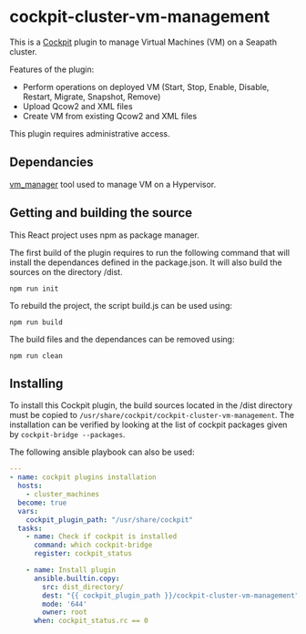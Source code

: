 <!-- Copyright (C) 2024 Savoir-faire Linux Inc.
SPDX-License-Identifier: Apache-2.0 -->

# cockpit-cluster-vm-management

This is a [Cockpit](https://cockpit-project.org/) plugin to manage Virtual Machines (VM) on a Seapath cluster.

Features of the plugin:
- Perform operations on deployed VM (Start, Stop, Enable, Disable, Restart, Migrate, Snapshot, Remove)
- Upload Qcow2 and XML files
- Create VM from existing Qcow2 and XML files

This plugin requires administrative access.

## Dependancies

[vm_manager](https://github.com/seapath/vm_manager) tool used to manage VM on a Hypervisor.

## Getting and building the source

This React project uses npm as package manager.

The first build of the plugin requires to run the following command that will install the dependances defined in the package.json. It will also build the sources on the directory /dist.
```
npm run init
```

To rebuild the project, the script build.js can be used using:
```
npm run build
```

The build files and the dependances can be removed using:
```
npm run clean
```

## Installing

To install this Cockpit plugin, the build sources located in the /dist directory must be copied to `/usr/share/cockpit/cockpit-cluster-vm-management`.
The installation can be verified by looking at the list of cockpit packages given by `cockpit-bridge --packages`.

The following ansible playbook can also be used:

```YAML
---
- name: cockpit plugins installation
  hosts:
    - cluster_machines
  become: true
  vars:
    cockpit_plugin_path: "/usr/share/cockpit"
  tasks:
    - name: Check if cockpit is installed
      command: which cockpit-bridge
      register: cockpit_status

    - name: Install plugin
      ansible.builtin.copy:
        src: dist_directory/
        dest: "{{ cockpit_plugin_path }}/cockpit-cluster-vm-management"
        mode: '644'
        owner: root
      when: cockpit_status.rc == 0


```